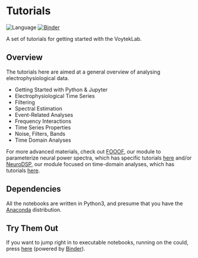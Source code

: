 # Tutorials

![Language](https://img.shields.io/badge/Language-Python-blue.svg)
[![Binder](http://mybinder.org/badge.svg)](http://mybinder.org/repo/voytekresearch/tutorials)

A set of tutorials for getting started with the VoytekLab.

## Overview

The tutorials here are aimed at a general overview of analysing electrophysiological data.

- Getting Started with Python & Jupyter
- Electrophysiological Time Series
- Filtering
- Spectral Estimation
- Event-Related Analyses
- Frequency Interactions
- Time Series Properties
- Noise, Filters, Bands
- Time Domain Analyses

For more advanced materials, check out [FOOOF](https://github.com/voytekresearch/fooof), our module to parameterize neural power spectra, which has specific tutorials [here](https://github.com/voytekresearch/fooof/tree/master/tutorial) and/or [NeuroDSP](https://github.com/voytekresearch/neurodsp), our module focused on time-domain analyses, which has tutorials [here](https://github.com/voytekresearch/neurodsp/tree/master/tutorials).

## Dependencies

All the notebooks are written in Python3, and presume that you have the [Anaconda](https://www.anaconda.com/download/) distribution.

## Try Them Out

If you want to jump right in to executable notebooks, running on the could, press [here](http://mybinder.org/repo/voytekresearch/tutorials) (powered by [Binder](https://mybinder.org)).
